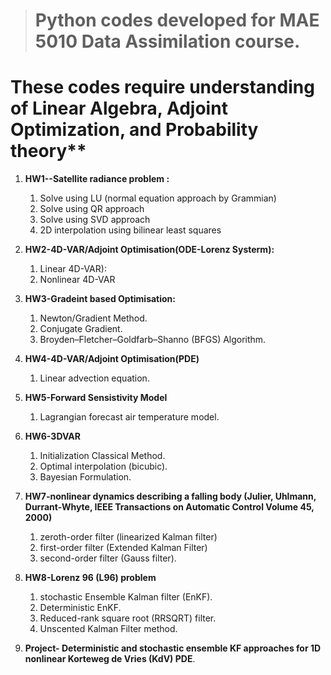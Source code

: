 > # Python codes developed for MAE 5010 Data Assimilation course. 

# These codes require understanding of Linear Algebra, Adjoint Optimization, and Probability theory**

1. **HW1--Satellite radiance problem :**
    1. Solve using LU (normal equation approach by Grammian)
    1. Solve using QR approach
    1. Solve using SVD approach
    1. 2D interpolation using bilinear least squares
  
1. **HW2-4D-VAR/Adjoint Optimisation(ODE-Lorenz Systerm):**
    1. Linear 4D-VAR):
    1. Nonlinear 4D-VAR
  
1. **HW3-Gradeint based Optimisation:**
     1. Newton/Gradient Method.
     1. Conjugate Gradient.
     1. Broyden–Fletcher–Goldfarb–Shanno (BFGS) Algorithm.
  
1. **HW4-4D-VAR/Adjoint Optimisation(PDE)**
     1. Linear advection equation.

1. **HW5-Forward Sensistivity Model**
     1. Lagrangian forecast air temperature model.
  
1. **HW6-3DVAR**
     1. Initialization Classical Method.
     1. Optimal interpolation (bicubic).
     1. Bayesian Formulation.

1. **HW7-nonlinear dynamics describing a falling body (Julier, Uhlmann, Durrant-Whyte, IEEE Transactions on Automatic Control Volume 45, 2000)**
      1. zeroth-order filter (linearized Kalman filter)
      1. first-order filter (Extended Kalman Filter)
      1. second-order filter (Gauss filter).

1. **HW8-Lorenz 96 (L96) problem**
      1. stochastic Ensemble Kalman filter (EnKF).
      1. Deterministic EnKF.
      1. Reduced-rank square root (RRSQRT) filter.
      1. Unscented Kalman Filter method.
  
1. **Project- Deterministic and stochastic ensemble KF approaches for 1D nonlinear Korteweg de Vries (KdV) PDE**.
